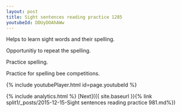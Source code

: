 ```yaml
---
layout: post
title: Sight sentences reading practice 1285
youtubeId: DDUyDOAhAWw
---
```

 
 
Helps to learn sight words and their spelling.

Opportunitiy to repeat the spelling. 

Practice spelling. 
 
Practice for spelling bee competitions. 
 
{% include youtubePlayer.html id=page.youtubeId %}
 
 
{% include analytics.html %} 
[Next]({{ site.baseurl }}{% link  split1/_posts/2015-12-15-Sight sentences reading practice 981.md%})
 
